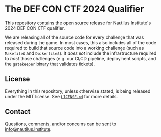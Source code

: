 # The DEF CON CTF 2024 Qualifier #

This repository contains the open source release for Nautilus Institute's 2024
DEF CON CTF qualifier.

We are releasing all of the source code for every challenge that was released
during the game. In most cases, this also includes all of the code required to
build that source code into a working challenge (such as `Makefile`s and
`Dockerfile`s). It *does not* include the infrastructure required to *host*
those challenges (e.g. our CI/CD pipeline, deployment scripts, and the
`gatekeeper` binary that validates tickets).

## License ##

Everything in this repository, unless otherwise stated, is being released under
the MIT license. See [`LICENSE.md`](./LICENSE.md) for more details.

## Contact ##

Questions, comments, and/or concerns can be sent to info@nautilus.institute.

